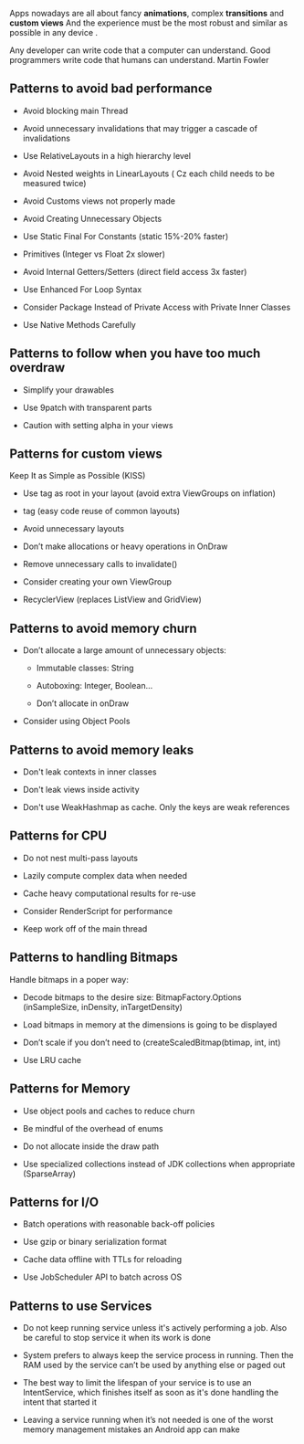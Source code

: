 
Apps nowadays are all about fancy **animations**, complex **transitions** and **custom views** And the experience must be the most robust and similar as possible in any device .

Any developer can write code that a computer can understand. Good programmers write code that humans can understand. 
                                                                                                      Martin Fowler 

## Patterns to avoid bad performance

- Avoid blocking main Thread 

- Avoid unnecessary invalidations that may trigger a cascade of invalidations

- Use RelativeLayouts in a high hierarchy level

- Avoid Nested weights in LinearLayouts ( Cz each child needs to be measured twice)

- Avoid Customs views not properly made

- Avoid Creating Unnecessary Objects

- Use Static Final For Constants (static 15%-20% faster)

- Primitives (Integer vs Float 2x slower)

- Avoid Internal Getters/Setters (direct field access 3x faster)

- Use Enhanced For Loop Syntax

- Consider Package Instead of Private Access with Private Inner Classes

- Use Native Methods Carefully

##  Patterns to follow when you have too much overdraw

- Simplify your drawables

- Use 9patch with transparent parts

- Caution with setting alpha in your views

## Patterns for custom views
  
Keep It as Simple as Possible (KISS)

- Use <merge> tag as root in your layout (avoid extra ViewGroups on inflation)

- <include> tag (easy code reuse of common layouts)

- Avoid unnecessary layouts

- Don’t make allocations or heavy operations in OnDraw

- Remove unnecessary calls to invalidate()

- Consider creating your own ViewGroup 

- RecyclerView (replaces ListView and GridView)

## Patterns to avoid memory churn

- Don’t allocate a large amount of unnecessary objects:
	
	- Immutable classes: String
	
	- Autoboxing: Integer, Boolean…
	
	- Don’t allocate in onDraw

- Consider using Object Pools

## Patterns to avoid memory leaks 

- Don't leak contexts in inner classes

- Don't leak views inside activity

- Don't use WeakHashmap as cache. Only the keys are weak references 
 
## Patterns for CPU

- Do not nest multi-pass layouts

- Lazily compute complex data when needed

- Cache heavy computational results for re-use

- Consider RenderScript for performance

- Keep work off of the main thread

## Patterns to handling Bitmaps

Handle bitmaps in a poper way:

- Decode bitmaps to the desire size: BitmapFactory.Options (inSampleSize, inDensity, inTargetDensity)
  
- Load bitmaps in memory at the dimensions is going to be displayed

- Don’t scale if you don’t need to (createScaledBitmap(btimap, int, int)

- Use LRU cache

## Patterns for Memory

- Use object pools and caches to reduce churn

- Be mindful of the overhead of enums

- Do not allocate inside the draw path

- Use specialized collections instead of JDK collections when appropriate (SparseArray)

## Patterns for I/O

- Batch operations with reasonable back-off policies

- Use gzip or binary serialization format

- Cache data offline with TTLs for reloading

- Use JobScheduler API to batch across OS

## Patterns to use Services

- Do not keep running service unless it's actively performing a job. Also be careful to stop service it when its work is done

- System prefers to always keep the service process in running. Then the RAM used by the service can’t be used by anything else or paged out

- The best way to limit the lifespan of your service is to use an IntentService, which finishes itself as soon as it's done handling the intent that started it

- Leaving a service running when it’s not needed is one of the worst memory management mistakes an Android app can make
